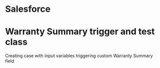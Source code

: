 # Salesforce
# Warranty Summary trigger and test class
Creating case with input variables triggering custom Warranty Summary field
